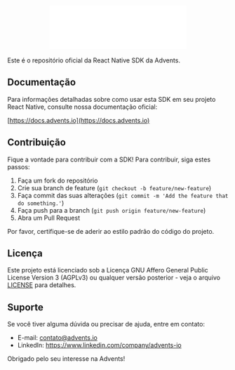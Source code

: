 <p align="center">
  <a href="https://advents.io/?utm_medium=social&utm_source=github&utm_campaign=advents-react-native-repo" target="_blank">
    <picture>
      <source media="(prefers-color-scheme: dark)" srcset="misc/brand-dark.svg" />
      <source media="(prefers-color-scheme: light)" srcset="misc/brand-light.svg" />
      <img src="misc/brand-dark.svg" alt="Advents" width="312px" />
    </picture>
  </a>
</p>

Este é o repositório oficial da React Native SDK da Advents.

## Documentação

Para informações detalhadas sobre como usar esta SDK em seu projeto React Native, consulte nossa documentação oficial:

[https://docs.advents.io](https://docs.advents.io)

## Contribuição

Fique a vontade para contribuir com a SDK! Para contribuir, siga estes passos:

1. Faça um fork do repositório
2. Crie sua branch de feature (`git checkout -b feature/new-feature`)
3. Faça commit das suas alterações (`git commit -m 'Add the feature that do something.'`)
4. Faça push para a branch (`git push origin feature/new-feature`)
5. Abra um Pull Request

Por favor, certifique-se de aderir ao estilo padrão do código do projeto.

## Licença

Este projeto está licenciado sob a Licença GNU Affero General Public License Version 3 (AGPLv3) ou qualquer versão posterior - veja o arquivo [LICENSE](LICENSE.md) para detalhes.

## Suporte

Se você tiver alguma dúvida ou precisar de ajuda, entre em contato:

- E-mail: contato@advents.io
- LinkedIn: https://www.linkedin.com/company/advents-io

Obrigado pelo seu interesse na Advents!
